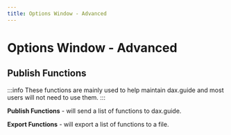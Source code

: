 ```yaml
---
title: Options Window - Advanced
---
```


# Options Window - Advanced

## Publish Functions

:::info
These functions are mainly used to help maintain dax.guide and most users will not need to use them.
:::

**Publish Functions** - will send a list of functions to dax.guide.

**Export Functions** - will export a list of functions to a file.


